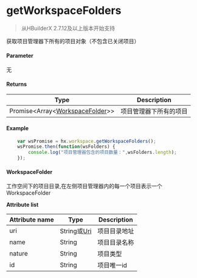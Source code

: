 # getWorkspaceFolders

> 从HBuilderX 2.7.12及以上版本开始支持

获取项目管理器下所有的项目对象（不包含已关闭项目）

#### Parameter
无

#### Returns
|Type												|Description					|
|--																|--						|
|Promise&lt;Array&lt;[WorkspaceFolder](/ExtensionDocs/Api/other/WorkspaceFolder)&gt;&gt;|项目管理器下所有的项目	|

#### Example
``` javascript
    var wsPromise = hx.workspace.getWorkspaceFolders();
    wsPromise.then(function(wsFolders) {
        console.log("项目管理器包含的项目数量：",wsFolders.length);
    });
```


#### WorkspaceFolder
工作空间下的项目目录,在左侧项目管理器内的每一个项目表示一个WorkspaceFolder

**Attribute list**

|Attribute name	|Type			|Description			|
|--		|--					|--				|
|uri	|String或[Uri](/ExtensionDocs/Api/other/Uri)|项目目录地址	|
|name	|String				|项目目录名称	|
|nature	|String				|项目类型		|
|id		|String				|项目唯一id		|